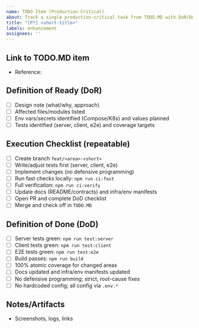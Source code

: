 ```yaml
---
name: TODO Item (Production-Critical)
about: Track a single production-critical task from TODO.MD with DoR/DoD
title: "[P?] <short-title>"
labels: enhancement
assignees: ''
---
```


## Link to TODO.MD item

- Reference: <copy the bullet or section link>

## Definition of Ready (DoR)

- [ ] Design note (what/why, approach)
- [ ] Affected files/modules listed
- [ ] Env vars/secrets identified (Compose/K8s) and values planned
- [ ] Tests identified (server, client, e2e) and coverage targets

## Execution Checklist (repeatable)

- [ ] Create branch `feat/<area>-<short>`
- [ ] Write/adjust tests first (server, client, e2e)
- [ ] Implement changes (no defensive programming)
- [ ] Run fast checks locally: `npm run ci:fast`
- [ ] Full verification: `npm run ci:verify`
- [ ] Update docs (README/contracts) and infra/env manifests
- [ ] Open PR and complete DoD checklist
- [ ] Merge and check off in `TODO.MD`

## Definition of Done (DoD)

- [ ] Server tests green: `npm run test:server`
- [ ] Client tests green: `npm run test:client`
- [ ] E2E tests green: `npm run test:e2e`
- [ ] Build passes: `npm run build`
- [ ] 100% atomic coverage for changed areas
- [ ] Docs updated and infra/env manifests updated
- [ ] No defensive programming; strict, root-cause fixes
- [ ] No hardcoded config; all config via `.env.*`

## Notes/Artifacts

- Screenshots, logs, links


